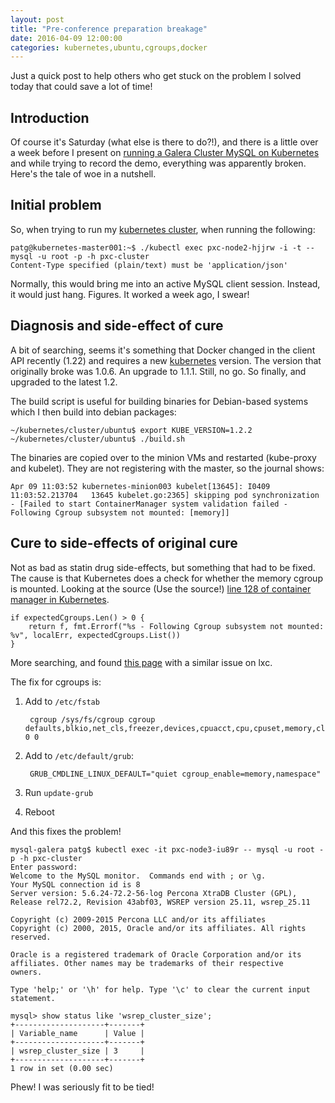 ```yaml
---
layout: post
title: "Pre-conference preparation breakage"
date: 2016-04-09 12:00:00 
categories: kubernetes,ubuntu,cgroups,docker
---
```


Just a quick post to help others who get stuck on the problem I solved today that could save a lot of time!

## Introduction

Of course it's Saturday (what else is there to do?!), and there is a little over a week before I present on [running a Galera Cluster MySQL on Kubernetes](https://www.percona.com/live/data-performance-conference-2016/sessions/running-galera-cluster-kubernetes) and while trying to record the demo, everything was apparently broken. Here's the tale of woe in a nutshell.

## Initial problem

So, when trying to run my [kubernetes cluster][kubernetes_blog_post], when running the following: 

    patg@kubernetes-master001:~$ ./kubectl exec pxc-node2-hjjrw -i -t -- mysql -u root -p -h pxc-cluster
    Content-Type specified (plain/text) must be 'application/json'

Normally, this would bring me into an active MySQL client session. Instead, it would just hang. Figures. It worked a week ago, I swear!


## Diagnosis and side-effect of cure

A bit of searching, seems it's something that Docker changed in the client API recently (1.22) and requires a new [kubernetes][kubernetes] version. The version that originally broke was 1.0.6. An upgrade to 1.1.1. Still, no go. So finally, and upgraded to the latest 1.2.

The build script is useful for building binaries for Debian-based systems which I then build into debian packages:

    ~/kubernetes/cluster/ubuntu$ export KUBE_VERSION=1.2.2
    ~/kubernetes/cluster/ubuntu$ ./build.sh 

The binaries are copied over to the minion VMs and restarted (kube-proxy and kubelet). They are not registering with the master, so the journal shows:

    Apr 09 11:03:52 kubernetes-minion003 kubelet[13645]: I0409 11:03:52.213704   13645 kubelet.go:2365] skipping pod synchronization - [Failed to start ContainerManager system validation failed - Following Cgroup subsystem not mounted: [memory]]



## Cure to side-effects of original cure

Not as bad as statin drug side-effects, but something that had to be fixed. The cause is that Kubernetes does a check for whether the memory cgroup is mounted. Looking at the source (Use the source!) [line 128 of container manager in Kubernetes](https://github.com/kubernetes/kubernetes/blob/master/pkg/kubelet/cm/container_manager_linux.go#L128).

    if expectedCgroups.Len() > 0 {
        return f, fmt.Errorf("%s - Following Cgroup subsystem not mounted: %v", localErr, expectedCgroups.List())
    }

More searching, and found [this page](http://unix.stackexchange.com/questions/157361/lxc-start-no-cgroup-mounted-on-the-system) with a similar issue on lxc.

The fix for cgroups is:

1. Add to ```/etc/fstab```

        cgroup /sys/fs/cgroup cgroup defaults,blkio,net_cls,freezer,devices,cpuacct,cpu,cpuset,memory,clone_children 0 0

2. Add to ```/etc/default/grub```:

        GRUB_CMDLINE_LINUX_DEFAULT="quiet cgroup_enable=memory,namespace"

3. Run ```update-grub```
4. Reboot

And this fixes the problem! 

```
mysql-galera patg$ kubectl exec -it pxc-node3-iu89r -- mysql -u root -p -h pxc-cluster
Enter password: 
Welcome to the MySQL monitor.  Commands end with ; or \g.
Your MySQL connection id is 8
Server version: 5.6.24-72.2-56-log Percona XtraDB Cluster (GPL), Release rel72.2, Revision 43abf03, WSREP version 25.11, wsrep_25.11

Copyright (c) 2009-2015 Percona LLC and/or its affiliates
Copyright (c) 2000, 2015, Oracle and/or its affiliates. All rights reserved.

Oracle is a registered trademark of Oracle Corporation and/or its
affiliates. Other names may be trademarks of their respective
owners.

Type 'help;' or '\h' for help. Type '\c' to clear the current input statement.

mysql> show status like 'wsrep_cluster_size';
+--------------------+-------+
| Variable_name      | Value |
+--------------------+-------+
| wsrep_cluster_size | 3     |
+--------------------+-------+
1 row in set (0.00 sec)
```

Phew! I was seriously fit to be tied!

[kubernetes_blog_post]: http://patg.net/kubernetes,coreos,docker,vmware/2015/03/23/kubernetes-vmware-cluster/
[kubernetes]: https://github.com/GoogleCloudPlatform/kubernetes
